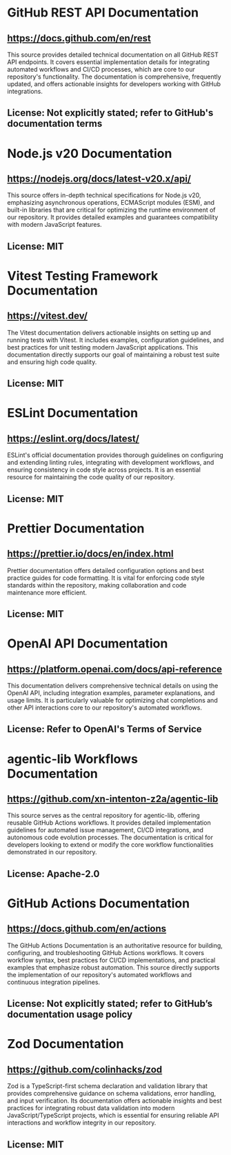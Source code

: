 # GitHub REST API Documentation
## https://docs.github.com/en/rest
This source provides detailed technical documentation on all GitHub REST API endpoints. It covers essential implementation details for integrating automated workflows and CI/CD processes, which are core to our repository's functionality. The documentation is comprehensive, frequently updated, and offers actionable insights for developers working with GitHub integrations.
## License: Not explicitly stated; refer to GitHub's documentation terms

# Node.js v20 Documentation
## https://nodejs.org/docs/latest-v20.x/api/
This source offers in-depth technical specifications for Node.js v20, emphasizing asynchronous operations, ECMAScript modules (ESM), and built-in libraries that are critical for optimizing the runtime environment of our repository. It provides detailed examples and guarantees compatibility with modern JavaScript features.
## License: MIT

# Vitest Testing Framework Documentation
## https://vitest.dev/
The Vitest documentation delivers actionable insights on setting up and running tests with Vitest. It includes examples, configuration guidelines, and best practices for unit testing modern JavaScript applications. This documentation directly supports our goal of maintaining a robust test suite and ensuring high code quality.
## License: MIT

# ESLint Documentation
## https://eslint.org/docs/latest/
ESLint's official documentation provides thorough guidelines on configuring and extending linting rules, integrating with development workflows, and ensuring consistency in code style across projects. It is an essential resource for maintaining the code quality of our repository.
## License: MIT

# Prettier Documentation
## https://prettier.io/docs/en/index.html
Prettier documentation offers detailed configuration options and best practice guides for code formatting. It is vital for enforcing code style standards within the repository, making collaboration and code maintenance more efficient.
## License: MIT

# OpenAI API Documentation
## https://platform.openai.com/docs/api-reference
This documentation delivers comprehensive technical details on using the OpenAI API, including integration examples, parameter explanations, and usage limits. It is particularly valuable for optimizing chat completions and other API interactions core to our repository's automated workflows.
## License: Refer to OpenAI's Terms of Service

# agentic-lib Workflows Documentation
## https://github.com/xn-intenton-z2a/agentic-lib
This source serves as the central repository for agentic-lib, offering reusable GitHub Actions workflows. It provides detailed implementation guidelines for automated issue management, CI/CD integrations, and autonomous code evolution processes. The documentation is critical for developers looking to extend or modify the core workflow functionalities demonstrated in our repository.
## License: Apache-2.0

# GitHub Actions Documentation
## https://docs.github.com/en/actions
The GitHub Actions Documentation is an authoritative resource for building, configuring, and troubleshooting GitHub Actions workflows. It covers workflow syntax, best practices for CI/CD implementations, and practical examples that emphasize robust automation. This source directly supports the implementation of our repository's automated workflows and continuous integration pipelines.
## License: Not explicitly stated; refer to GitHub’s documentation usage policy

# Zod Documentation
## https://github.com/colinhacks/zod
Zod is a TypeScript-first schema declaration and validation library that provides comprehensive guidance on schema validations, error handling, and input verification. Its documentation offers actionable insights and best practices for integrating robust data validation into modern JavaScript/TypeScript projects, which is essential for ensuring reliable API interactions and workflow integrity in our repository.
## License: MIT